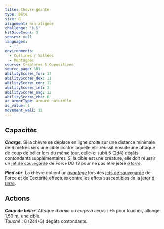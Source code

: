 ```yaml
---
title: Chèvre géante
type: Bête
size: G
alignment: non-alignée
challenge: '0.5'
hitDiceCount: 3
senses: null
languages:
  - ''
environments:
  - Collines / Vallées
  - Montagnes
source: Créatures & Oppositions
source_page: 301
abilityScores_for: 17
abilityScores_dex: 11
abilityScores_con: 12
abilityScores_int: 3
abilityScores_sag: 12
abilityScores_cha: 6
ac_armorType: armure naturelle
ac_value: 1
movement_walk: 12
---
```

## Capacités
_**Charge**_. Si la chèvre se déplace en ligne droite sur une distance minimale de 6 mètres vers une cible contre laquelle elle réussit ensuite une attaque de coup de bélier lors du même tour, celle-ci subit 5 (2d4) dégâts contondants supplémentaires. Si la cible est une créature, elle doit réussir un [jet de sauvegarde](/utiliser-les-caracteristiques/#jets-de-sauvegarde) de Force DD 13 pour ne pas être jetée [_à terre_](/gerer-la-sante-du-personnage/#a-terre).

_**Pied sûr**_. La chèvre obtient un [_avantage_](/utiliser-les-caracteristiques/#avantage-et-desavantage) lors des [jets de sauvegarde](/utiliser-les-caracteristiques/#jets-de-sauvegarde) de Force et de Dextérité effectués contre les effets susceptibles de la jeter [_à terre_](/gerer-la-sante-du-personnage/#a-terre).

## Actions
_**Coup de bélier**_. _Attaque d'arme au corps à corps_ : +5 pour toucher, allonge 1,50 m, une cible.  
_Touché_ : 8 (2d4+3) dégâts contondants.
